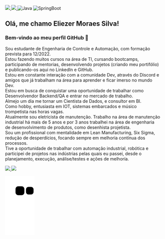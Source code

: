 
[<img src="https://img.shields.io/badge/linkedin-%230077B5.svg?&style=for-the-badge&logo=linkedin&logoColor=white" />](https://www.linkedin.com/in/eliezer-moraes-silva-80b68010b/)<a href="https://wa.me/5519981374137" alt="WhatsApp" target="_blank"> <img src="https://img.shields.io/badge/-WhatsApp-25d366?style=flat-square&labelColor=25d366&logo=whatsapp&logoColor=white&link=https://wa.me/5519981374137"/> </a>![Java](https://img.shields.io/badge/-Java-333333?style=flat&logo=Java&logoColor=007396) ![SpringBoot](https://img.shields.io/badge/-Spring%20Boot-333333?style=flat&logo=spring-boot)

## Olá, me chamo Eliezer Moraes Silva! 
### Bem-vindo ao meu perfil GitHub 👋

Sou estudante de Engenharia de Controle e Automação, com formação prevista para 12/2022. <br>
Estou fazendo muitos cursos na área de TI, cursando bootcamps, participando de mentorias, desenvolvendo projetos (criando meu portifólio) e publicando-os aqui no LinkedIn e GitHub. <br>
Estou em constante interação com a comunidade Dev, através do Discord e amigos que já trabalham na área para aprender e ficar imerso no mundo Dev. <br>
Estou em busca de conquistar uma oportunidade de trabalhar como Desenvolvendor Backend/QA e entrar no mercado de trabalho. <br>
Almejo um dia me tornar um Cientista de Dados, e consultor em BI. <br>
Como hobby, entusiasta em IOT, sistemas embarcados e músico trompetista nas horas vagas. <br>
Atualmente sou eletricista de manutenção. Trabalho na área de manutenção industrial há mais de 5 anos e por 3 anos trabalhei na área de engenharia de desenvolvimento de produtos, como desenhista projetista. <br>
Sou um profissional com mentalidade em Lean Manufacturing, Six Sigma, redução de desperdícios, focando sempre em melhoria contínua dos processos. <br>
Tive a oportunidade de trabalhar com automação industrial, robótica e participei de projetos nas indústrias pelas quais eu passei, desde o planejamento, execução, análise/testes e ações de melhoría.

<div>
<a href="https://github.com/eliezermoraesss">
<img height="180em" src="https://github-readme-stats.vercel.app/api/top-langs/?username=eliezermoraesss&layout=compact&langs_count=7&theme=dracula"/>
<img height="180em" src="https://github-readme-stats.vercel.app/api?username=eliezermoraesss&show_icons=true&theme=dracula&include_all_commits=true&count_private=true"/>
</div>

![Snake animation](https://github.com/eliezermoraesss/eliezermoraesss/blob/output/github-contribution-grid-snake.svg)
